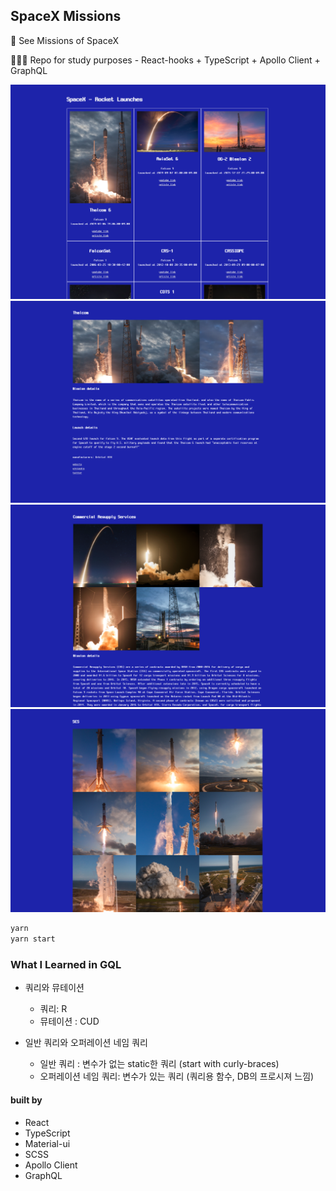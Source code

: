 ## SpaceX Missions

🚀 See Missions of SpaceX

👩🏻‍💻  Repo for study purposes - React-hooks + TypeScript + Apollo Client + GraphQL

![home](./assets/home.png)
![detail1](./assets/detail1.png)
![detail2](./assets/detail2.png)
![detail3](./assets/detail3.png)

```bash
yarn
yarn start
```


### What I Learned in GQL

* 쿼리와 뮤테이션
  * 쿼리: R
  * 뮤테이션 :  CUD

* 일반 쿼리와 오퍼레이션 네임 쿼리
  * 일반 쿼리 : 변수가 없는 static한 쿼리 (start with curly-braces)
  * 오퍼레이션 네임 쿼리: 변수가 있는 쿼리 (쿼리용 함수, DB의 프로시져 느낌)



#### built by

* React
* TypeScript
* Material-ui
* SCSS
* Apollo Client
* GraphQL
